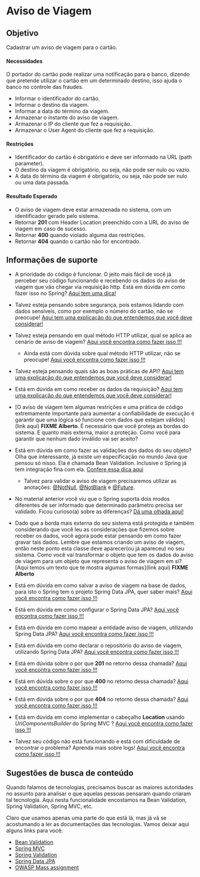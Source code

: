 # Aviso de Viagem

## Objetivo

Cadastrar um aviso de viagem para o cartão.

#### Necessidades

O portador do cartão pode realizar uma notificação para o banco, dizendo que pretende utilizar o cartão em um 
determinado destino, isso ajuda o banco no controle das fraudes.

- Informar o identificador do cartão.
- Informar o destino da viagem.
- Informar a data do término da viagem.
- Armazenar o instante do aviso de viagem.
- Armazenar o IP do cliente que fez a requisição.
- Armazenar o User Agent do cliente que fez a requisição.

#### Restrições

- Identificador do cartão é obrigatório e deve ser informado na URL (path parameter).
- O destino da viagem é obrigatório, ou seja, não pode ser nulo ou vazio.
- A data do término da viagem é obrigatório, ou seja, não pode ser nulo ou uma data passada.

#### Resultado Esperado

- O aviso de viagem deve estar armazenada no sistema, com um identificador gerado pelo sistema.
- Retornar **201** com Header Location preenchido com a URL do aviso de viagem em caso de sucesso.
- Retornar **400** quando violado alguma das restrições.
- Retornar **404** quando o cartão não for encontrado.

## Informações de suporte

* A prioridade do código é funcionar. O jeito mais fácil de você já perceber seu código funcionando e recebendo os dados do aviso de viagem que vão chegar via requisição http. Está em dúvida em como fazer isso no Spring? [Aqui tem uma dica!](https://spring.io/guides/gs/rest-service/)

* Talvez esteja pensando sobre segurança, pois estamos lidando com dados sensíveis, como por exemplo o número do cartão, não se preocupe! [Aqui tem uma explicação do que entendemos que você deve considerar!](../informacao_procedural/seguranca_cloud_native.md)

* Talvez esteja pensando em qual método HTTP utilizar, qual se aplica ao cenário de aviso de viagem? [Aqui você encontra como fazer isso !!!](../informacao_suporte/rest-methods.md)

  * Ainda está com dúvida sobre qual método HTTP utilizar, não se preocupe! [Aqui você encontra como fazer isso !!!](../informacao_suporte/rest-post.md)

* Talvez esteja pensando quais são as boas práticas de API? [Aqui tem uma explicação do que entendemos que você deve considerar!](../informacao_procedural/modelando_um_recurso_rest.md)

* Está em dúvida em como receber os dados da requisição? [Aqui tem uma explicação do que entendemos que você deve considerar!](../informacao_suporte/recebe-dados-requisicao.md)

* [O aviso de viagem tem algumas restrições e uma prática de código extremamente importante para aumentar a confiabilidade de execução é garantir que uma lógica só funcione com dados que estejam válidos](link aqui) **FIXME Alberto**. É necessário que você proteja as bordas do sistema. E quanto mais externa, maior a proteção. Como você para garantir que nenhum dado inválido vai ser aceito?

* Está em dúvida em como fazer as validações dos dados do seu objeto? Olha que interessante, já existe um especificação no mundo Java que pensou só nisso. Ela é chamada Bean Validation. Inclusive o Spring já tem integração fina com ela. [Confere essa dica aqui](../informacao_suporte/bean-validation.md)

	* Talvez para validar o aviso de viagem precisaremos utilizar as anotações: [@NotNull](https://javaee.github.io/javaee-spec/javadocs/javax/validation/constraints/NotNull.html), [@NotBlank](https://javaee.github.io/javaee-spec/javadocs/javax/validation/constraints/NotBlank.html) e [@Future](https://docs.jboss.org/hibernate/beanvalidation/spec/2.0/api/javax/validation/constraints/Future.html).

* No material anterior você viu que o Spring suporta dois modos diferentes de ser informado que determinado parâmetro precisa ser validado. Ficou curioso(a) sobre as diferenças? [Dá uma olhada aqui!](../informacao_suporte/bean-validation-valid-vs-validated.md)

* Dado que a borda mais externa do seu sistema está protegida e também considerando que você leu as considerações que fizemos sobre receber os dados, você agora pode estar pensando em como fazer gravar tais dados. Lembre que estamos criando um aviso de viagem, então neste ponto esta classe deve aparecer(ou já apareceu) no seu sistema. Como você vai transformar o objeto que tem os dados do aviso de viagem para um objeto que representa o aviso de viagem em si? [Aqui temos um texto que te mostra algumas formas](link aqui) **FIXME Alberto**

* Está em dúvida em como salvar a aviso de viagem na base de dados, para isto o Spring tem o projeto Spring Data JPA, quer saber mais? [Aqui você encontra como fazer isso !!!](../informacao_suporte/spring-data.md)

* Está em dúvida em como configurar o Spring Data JPA? [Aqui você encontra como fazer isso !!!](../informacao_suporte/spring-data-configuration.md)

* Está em dúvida em como mapear a entidade aviso de viagem, utilizando Spring Data JPA? [Aqui você encontra como fazer isso !!!](../informacao_suporte/spring-data-entity.md)

* Está em dúvida em como declarar o repositório do aviso de viagem, utilizando Spring Data JPA? [Aqui você encontra como fazer isso !!!](../informacao_suporte/spring-data-repository.md)

* Está em dúvida sobre o por que **201** no retorno dessa chamada? [Aqui você encontra como fazer isso !!!](../informacao_suporte/rest-201.md)

* Está em dúvida sobre o por que **400** no retorno dessa chamada? [Aqui você encontra como fazer isso !!!](../informacao_suporte/rest-400.md)

* Está em dúvida sobre o por que **404** no retorno dessa chamada? [Aqui você encontra como fazer isso !!!](../informacao_suporte/rest-404.md)

* Está em dúvida em como implementar o cabeçalho **Location** usando _UriComponentsBuilder_ do Spring MVC ? [Aqui você encontra como fazer isso !!!](../informacao_suporte/uri-components-builder.md)

* Talvez seu código não está funcionando e está com dificuldade de encontrar o problema? Aprenda mais sobre logs! [Aqui você encontra como fazer isso !!!](../informacao_suporte/spring-logging.md)

## Sugestões de busca de conteúdo

Quando falamos de tecnologias, precisamos buscar as maiores autoridades no assunto para analisar o que aquelas pessoas 
pensaram quando criaram tal tecnologia. Aqui nesta funcionalidade encostamos na Bean Validation, Spring Validation, Spring MVC, etc. 

Claro que usamos apenas uma parte do que está lá, mas já vá se acostumando a ler as documentações das tecnologias. 
Vamos deixar aqui alguns links para você:

* [Bean Validation](https://beanvalidation.org/)
* [Spring MVC](https://docs.spring.io/spring/docs/current/spring-framework-reference/web.html)
* [Spring Validation](https://docs.spring.io/spring/docs/current/spring-framework-reference/core.html#validation)
* [Spring Data JPA](https://spring.io/projects/spring-data-jpa)
* [OWASP Mass assignment](https://en.wikipedia.org/wiki/Mass_assignment_vulnerability)
